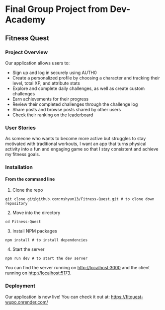 # Final Group Project from Dev-Academy

## Fitness Quest

### Project Overview

Our application allows users to:
- Sign up and log in securely using AUTH0
- Create a personalized profile by choosing a character and tracking their level, total XP, and attribute stats
- Explore and complete daily challenges, as well as create custom challenges
- Earn achievements for their progress
- Review their completed challenges through the challenge log
- Share posts and browse posts shared by other users
- Check their ranking on the leaderboard

### User Stories

As someone who wants to become more active but struggles to stay motivated with traditional workouts, I want an app that turns physical activity into a fun and engaging game so that I stay consistent and achieve my fitness goals.

### Installation

#### **From the command line**

1. Clone the repo
```
git clone git@github.com:mshyun13/Fitness-Quest.git # to clone down repository
```
2. Move into the directory
```
cd Fitness-Quest
```
3. Install NPM packages
```
npm install # to install dependencies
```
4. Start the server
```
npm run dev # to start the dev server
```

You can find the server running on [http://localhost:3000](http://localhost:3000) and the client running on [http://localhost:5173](http://localhost:5173).

### Deployment

Our application is now live! You can check it out at: https://fitquest-wupo.onrender.com/
